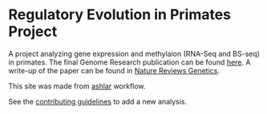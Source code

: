# Regulatory Evolution in Primates Project

A project analyzing gene expression and methylaion (RNA-Seq and BS-seq) in primates. The final Genome Research publication can be found [here](https://pubmed.ncbi.nlm.nih.gov/31953346/). A write-up of the paper can be found in [Nature Reviews Genetics](https://www.nature.com/articles/s41576-020-0217-0). 

This site was made from [ashlar](https://github.com/jhsiao999/ashlar) workflow.

See the [contributing guidelines](https://github.com/jdblischak/singleCellSeq/blob/master/CONTRIBUTING.md) to add a new analysis. 









